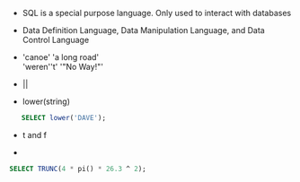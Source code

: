 - SQL is a special purpose language. Only used to interact with databases

- Data Definition Language, Data Manipulation Language, and Data Control Language

- 'canoe'
   'a long road'  
   'weren''t'
   '"No Way!"'

- ||

- lower(string)
```sql
   SELECT lower('DAVE');
```

- t and f

-

```sql
SELECT TRUNC(4 * pi() * 26.3 ^ 2);
```
